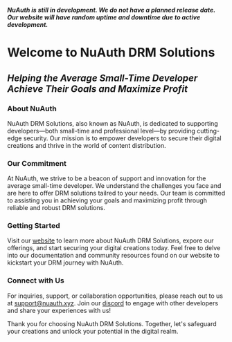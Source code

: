 <b><i>NuAuth is still in development. We do not have a planned release date. Our website will have random uptime and downtime due to active development.</i></b>

# Welcome to NuAuth DRM Solutions
## <i>Helping the Average Small-Time Developer Achieve Their Goals and Maximize Profit</i>

### About NuAuth
NuAuth DRM Solutions, also known as NuAuth, is dedicated to supporting developers—both small-time and professional level—by providing cutting-edge security. Our mission is to empower developers to secure their digital creations and thrive in the world of content distribution.

### Our Commitment
At NuAuth, we strive to be a beacon of support and innovation for the average small-time developer. We understand the challenges you face and are here to offer DRM solutions tailred to your needs. Our team is committed to assisting you in achieving your goals and maximizing profit through reliable and robust DRM solutions.

### Getting Started
Visit our [website](https://nuauth.xyz) to learn more about NuAuth DRM Solutions, expore our offerings, and start securing your digital creations today. Feel free to delve into our documentation and community resources found on our website to kickstart your DRM journey with NuAuth.

### Connect with Us
For inquiries, support, or collaboration opportunities, please reach out to us at [support@nuauth.xyz](support@nuauth.xyz). Join our [discord](https://discord.gg/Aeu7wj6cWa) to engage with other developers and share your experiences with us!

Thank you for choosing NuAuth DRM Solutions. Together, let's safeguard your creations and unlock your potential in the digital realm.
